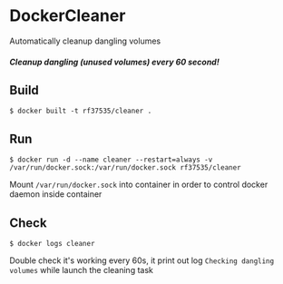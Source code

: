 # DockerCleaner
Automatically cleanup dangling volumes

##### Cleanup dangling (unused volumes) every 60 second!

## Build
`$ docker built -t rf37535/cleaner .`

## Run
`$ docker run -d --name cleaner --restart=always -v /var/run/docker.sock:/var/run/docker.sock rf37535/cleaner`

Mount `/var/run/docker.sock` into container in order to control docker daemon inside container

## Check
`$ docker logs cleaner`

Double check it's working every 60s, it print out log `Checking dangling volumes` while launch the cleaning task

